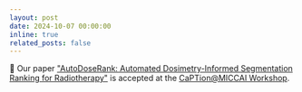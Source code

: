 ```yaml
---
layout: post
date: 2024-10-07 00:00:00
inline: true
related_posts: false
---
```


:scroll: Our paper ["AutoDoseRank: Automated Dosimetry-Informed Segmentation Ranking for Radiotherapy"](https://link.springer.com/content/pdf/10.1007/978-3-031-73376-5_21.pdf?pdf=inline+link) is accepted at the [CaPTion@MICCAI Workshop](https://caption-workshop.github.io).